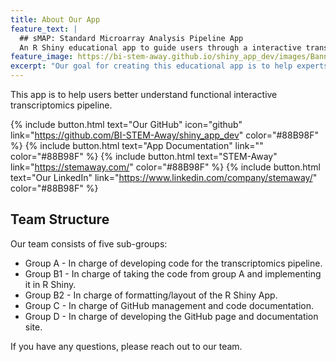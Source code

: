 ```yaml
---
title: About Our App
feature_text: |
  ## sMAP: Standard Microarray Analysis Pipeline App
  An R Shiny educational app to guide users through a interactive transcriptomics pipeline
feature_image: https://bi-stem-away.github.io/shiny_app_dev/images/Banner3.jpg
excerpt: "Our goal for creating this educational app is to help experts and intellectuals easily access the transcriptomics information and data they need. On this web page, users can view the project details via the links on the front page."
---
```


This app is to help users better understand functional interactive transcriptomics pipeline.

{% include button.html text="Our GitHub" icon="github" link="https://github.com/BI-STEM-Away/shiny_app_dev" color="#88B98F" %} {% include button.html text="App Documentation" link="" color="#88B98F" %} {% include button.html text="STEM-Away"  link="https://stemaway.com/" color="#88B98F" %} {% include button.html text="Our LinkedIn" link="https://www.linkedin.com/company/stemaway/" color="#88B98F" %}

## Team Structure

Our team consists of five sub-groups:
- Group A - In charge of developing code for the transcriptomics pipeline.
- Group B1 - In charge of taking the code from group A and implementing it in R Shiny.
- Group B2 - In charge of formatting/layout of the R Shiny App.
- Group C - In charge of GitHub management and code documentation.
- Group D - In charge of developing the GitHub page and documentation site. 

If you have any questions, please reach out to our team.


